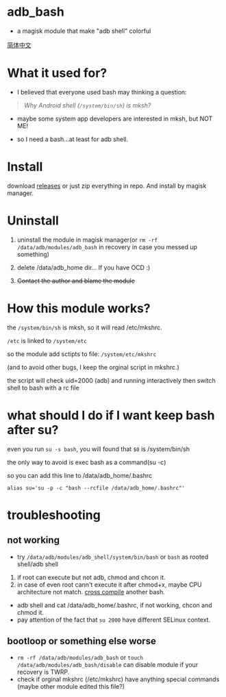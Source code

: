 # adb_bash

 - a magisk module that make "adb shell" colorful

[简体中文](README_zh-CN.md)

# What it used for?

 - I believed that everyone used bash may thinking a question:

> _Why Android shell (`/system/bin/sh`) is mksh?_

 - maybe some system app developers are interested in mksh, but NOT ME!

 - so I need a bash...at least for adb shell.

# Install

download [releases](https://github.com/Sodium-Aluminate/adb_bash/releases) or just zip everything in repo.
And install by magisk manager.

# Uninstall

1. uninstall the module in magisk manager(or `rm -rf /data/adb/modules/adb_bash` in recovery in case you messed up something)

2. delete /data/adb_home dir... If you have OCD :)

3. ~~Contact the author and blame the module~~

# How this module works?

the `/system/bin/sh` is mksh, so it will read /etc/mkshrc.

`/etc` is linked to `/system/etc`

so the module add sctipts to file: `/system/etc/mkshrc`

(and to avoid other bugs, I keep the orginal script in mkshrc.)

the script will check uid=2000 (adb) and running interactively then switch shell to bash with a rc file

# what should I do if I want keep bash after su?

even you run `su -s bash`, you will found that `$0` is /system/bin/sh

the only way to avoid is exec bash as a command(su -c)

so you can add this line to /data/adb_home/.bashrc
```
alias su='su -p -c "bash --rcfile /data/adb_home/.bashrc"'
```

# troubleshooting

## not working
 - try `/data/adb/modules/adb_shell/system/bin/bash` or `bash` as rooted shell/adb shell
 1. if root can execute but not adb, chmod and chcon it.
 2. in case of even root cann't execute it after chmod+x, maybe CPU architecture not match. [cross compile](https://github.com/floyd-fuh/ARM-cross-compile/blob/master/ubuntu-compile-bash.sh)  another bash.
 - adb shell and cat /data/adb_home/.bashrc, if not working, chcon and chmod it.
 - pay attention of the fact that `su 2000` have different SELinux context.
 
## bootloop or something else worse
 - `rm -rf /data/adb/modules/adb_bash` or `touch /data/adb/modules/adb_bash/disable` can disable module if your recovery is TWRP.
 - check if orginal mkshrc (/etc/mkshrc) have anything special commands (maybe other module edited this file?)
